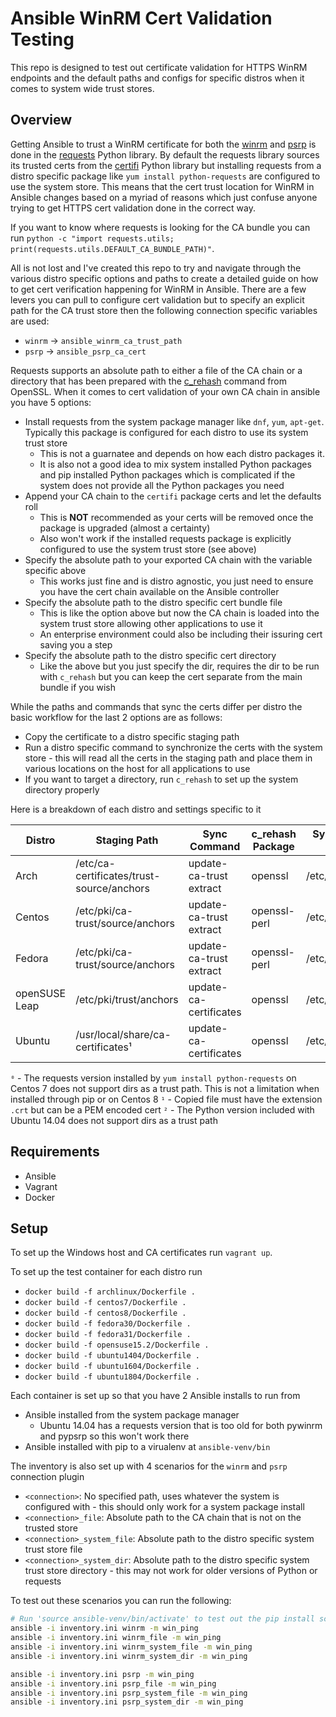 # Ansible WinRM Cert Validation Testing

This repo is designed to test out certificate validation for HTTPS WinRM endpoints and the default paths and configs for
specific distros when it comes to system wide trust stores.


## Overview

Getting Ansible to trust a WinRM certificate for both the
[winrm](https://docs.ansible.com/ansible/latest/plugins/connection/winrm.html) and
[psrp](https://docs.ansible.com/ansible/latest/plugins/connection/psrp.html) is done in the
[requests](https://requests.readthedocs.io/en/master/) Python library. By default the requests library sources its
trusted certs from the [certifi](https://github.com/certifi/python-certifi) Python library but installing requests from
a distro specific package like `yum install python-requests` are configured to use the system store. This means that
the cert trust location for WinRM in Ansible changes based on a myriad of reasons which just confuse anyone trying to
get HTTPS cert validation done in the correct way.

If you want to know where requests is looking for the CA bundle you can run
`python -c "import requests.utils; print(requests.utils.DEFAULT_CA_BUNDLE_PATH)"`.

All is not lost and I've created this repo to try and navigate through the various distro specific options and paths to
create a detailed guide on how to get cert verification happening for WinRM in Ansible. There are a few levers you can
pull to configure cert validation but to specify an explicit path for the CA trust store then the following connection
specific variables are used:

* `winrm` -> `ansible_winrm_ca_trust_path`
* `psrp` -> `ansible_psrp_ca_cert`

Requests supports an absolute path to either a file of the CA chain or a directory that has been prepared with the
[c_rehash](https://www.openssl.org/docs/man1.0.2/man1/c_rehash.html) command from OpenSSL. When it comes to cert
validation of your own CA chain in ansible you have 5 options:

* Install requests from the system package manager like `dnf`, `yum`, `apt-get`. Typically this package is configured for each distro to use its system trust store
    * This is not a guarnatee and depends on how each distro packages it.
    * It is also not a good idea to mix system installed Python packages and pip installed Python packages which is complicated if the system does not provide all the Python packages you need
* Append your CA chain to the `certifi` package certs and let the defaults roll
    * This is **NOT** recommended as your certs will be removed once the package is upgraded (almost a certainty)
    * Also won't work if the installed requests package is explicitly configured to use the system trust store (see above)
* Specify the absolute path to your exported CA chain with the variable specific above
    * This works just fine and is distro agnostic, you just need to ensure you have the cert chain available on the Ansible controller
* Specify the absolute path to the distro specific cert bundle file
    * This is like the option above but now the CA chain is loaded into the system trust store allowing other applications to use it
    * An enterprise environment could also be including their issuring cert saving you a step
* Specify the absolute path to the distro specific cert directory
    * Like the above but you just specify the dir, requires the dir to be run with `c_rehash` but you can keep the cert separate from the main bundle if you wish

While the paths and commands that sync the certs differ per distro the basic workflow for the last 2 options are as
follows:

* Copy the certificate to a distro specific staging path
* Run a distro specific command to synchronize the certs with the system store - this will read all the certs in the staging path and place them in various locations on the host for all applications to use
* If you want to target a directory, run `c_rehash` to set up the system directory properly

Here is a breakdown of each distro and settings specific to it

| Distro | Staging Path | Sync Command | c_rehash Package | System Trust Dir | System Trust File Bundle |
| ------ | ------------ | -----------  | ---------------- | ---------------- | ------------------------ |
| Arch | /etc/ca-certificates/trust-source/anchors | update-ca-trust extract | openssl | /etc/ssl/certs | /etc/ssl/certs/ca-certificates.crt |
| Centos | /etc/pki/ca-trust/source/anchors | update-ca-trust extract | openssl-perl | /etc/pki/tls/certs | /etc/pki/tls/certs/ca-bundle.crt⁰ |
| Fedora | /etc/pki/ca-trust/source/anchors | update-ca-trust extract | openssl-perl | /etc/pki/tls/certs | /etc/pki/tls/certs/ca-bundle.crt |
| openSUSE Leap | /etc/pki/trust/anchors | update-ca-certificates | openssl | /etc/ssl/certs | /etc/ssl/ca-bundle.pem |
| Ubuntu | /usr/local/share/ca-certificates¹ | update-ca-certificates | openssl | /etc/ssl/certs² | /etc/ssl/certs/ca-certificates.crt |

`⁰` - The requests version installed by `yum install python-requests` on Centos 7 does not support dirs as a trust path. This is not a limitation when installed through pip or on Centos 8
`¹` - Copied file must have the extension `.crt` but can be a PEM encoded cert
`²` - The Python version included with Ubuntu 14.04 does not support dirs as a trust path


## Requirements

* Ansible
* Vagrant
* Docker


## Setup

To set up the Windows host and CA certificates run `vagrant up`.

To set up the test container for each distro run

* `docker build -f archlinux/Dockerfile .`
* `docker build -f centos7/Dockerfile .`
* `docker build -f centos8/Dockerfile .`
* `docker build -f fedora30/Dockerfile .`
* `docker build -f fedora31/Dockerfile .`
* `docker build -f opensuse15.2/Dockerfile .`
* `docker build -f ubuntu1404/Dockerfile .`
* `docker build -f ubuntu1604/Dockerfile .`
* `docker build -f ubuntu1804/Dockerfile .`

Each container is set up so that you have 2 Ansible installs to run from

* Ansible installed from the system package manager
    * Ubuntu 14.04 has a requests version that is too old for both pywinrm and pypsrp so this won't work there
* Ansible installed with pip to a virualenv at `ansible-venv/bin`

The inventory is also set up with 4 scenarios for the `winrm` and `psrp` connection plugin

* `<connection>`: No specified path, uses whatever the system is configured with - this should only work for a system package install
* `<connection>_file`: Absolute path to the CA chain that is not on the trusted store
* `<connection>_system_file`: Absolute path to the distro specific system trust store file
* `<connection>_system_dir`: Absolute path to the distro specific system trust store directory - this may not work for older versions of Python or requests

To test out these scenarios you can run the following:

```bash
# Run 'source ansible-venv/bin/activate' to test out the pip install scenario
ansible -i inventory.ini winrm -m win_ping
ansible -i inventory.ini winrm_file -m win_ping
ansible -i inventory.ini winrm_system_file -m win_ping
ansible -i inventory.ini winrm_system_dir -m win_ping

ansible -i inventory.ini psrp -m win_ping
ansible -i inventory.ini psrp_file -m win_ping
ansible -i inventory.ini psrp_system_file -m win_ping
ansible -i inventory.ini psrp_system_dir -m win_ping
```
